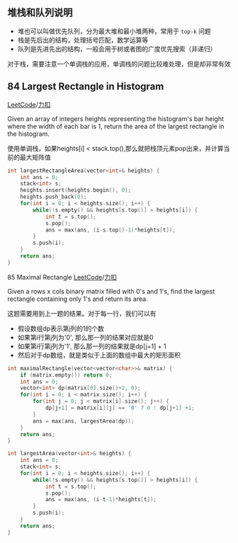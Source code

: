堆栈和队列说明
--------------------
- 堆也可以叫做优先队列，分为最大堆和最小堆两种，常用于 `top-k` 问题
- 栈是先后出的结构，处理括号匹配，数学运算等
- 队列是先进先出的结构，一般会用于树或者图的广度优先搜索（非递归）

对于栈，需要注意一个单调栈的应用，单调栈的问题比较难处理，但是却非常有效


84 Largest Rectangle in Histogram
------------------
[LeetCode](https://leetcode.com/problems/largest-rectangle-in-histogram)/[力扣](https://leetcode-cn.com/problems/largest-rectangle-in-histogram)

Given an array of integers heights representing the histogram's bar height where the width of each bar is 1, return the area of the largest rectangle in the histogram.

使用单调栈，如果heights[i] < stack.top(),那么就把栈顶元素pop出来，并计算当前的最大矩阵值

```c++
int largestRectangleArea(vector<int>& heights) {
    int ans = 0;
    stack<int> s;
    heights.insert(heights.begin(), 0);
    heights.push_back(0);
    for(int i = 0; i < heights.size(); i++) {
        while(!s.empty() && heights[s.top()] > heights[i]) {
            int t = s.top();
            s.pop();
            ans = max(ans, (i-s.top()-1)*heights[t]);
        }
        s.push(i);
    }
    return ans;
}
```

85 Maximal Rectangle
[LeetCode]()/[力扣]()

Given a rows x cols binary matrix filled with 0's and 1's, find the largest rectangle containing only 1's and return its area. 

这题需要用到上一题的结果。对于每一行，我们可以有

- 假设数组dp表示第j列的1的个数
- 如果第i行第j列为'0', 那么那一列的结果对应就是0
- 如果第i行第j列为'1', 那么那一列的结果就是dp[j+1] + 1
- 然后对于dp数组，就是类似于上面的数组中最大的矩形面积

```c++
int maximalRectangle(vector<vector<char>>& matrix) {
    if (matrix.empty()) return 0;
    int ans = 0;
    vector<int> dp(matrix[0].size()+2, 0);
    for(int i = 0; i < matrix.size(); i++) {
        for(int j = 0; j < matrix[i].size(); j++) {
            dp[j+1] = matrix[i][j] == '0' ? 0 : dp[j+1] +1;
        }
        ans = max(ans, largestArea(dp));
    }
    return ans;
}

int largestArea(vector<int>& heights) {
    int ans = 0;
    stack<int> s;
    for(int i = 0; i < heights.size(); i++) {
        while(!s.empty() && heights[s.top()] > heights[i]) {
            int t = s.top();
            s.pop();
            ans = max(ans, (i-t-1)*heights[t]);
        }
        s.push(i);
    }
    return ans;
}
```